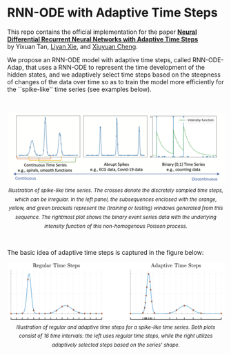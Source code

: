 # RNN-ODE with Adaptive Time Steps

This repo contains the official implementation for the paper **[Neural Differential Recurrent Neural Networks with Adaptive Time Steps](https://arxiv.org/abs/2306.01674)** \
by Yixuan Tan, [Liyan Xie](https://liyanxie.github.io/), and [Xiuyuan Cheng](https://sites.math.duke.edu/~xiuyuanc/).


We propose an RNN-ODE model with adaptive time steps, called RNN-ODE-Adap, that uses a RNN-ODE to represent the time development of the hidden states, and we adaptively select time steps based on the steepness of changes of the data over time so as to train the model more efficiently for the ``spike-like'' time series (see examples below). 

<br>

<p align="center">
  <img src="assets/spikes.png" width="800"/>
  <br>
  <em><sub>Illustration of spike-like time series. The crosses denote the discretely sampled time steps, which can be irregular. In the left panel, the subsequences enclosed with the orange, yellow, and green brackets represent the (training or testing) windows generated from this sequence. The rightmost plot shows the binary event series data with the underlying intensity function of this non-homogenous Poisson process.</em>
</p>

<br>

The basic idea of adaptive time steps is captured in the figure below:

<be>

<p align="center">
  <img src="assets/compare_adap_regular.png" width="800"/>
  <br>
  <em><sub>Illustration of regular and adaptive time steps for a spike-like time series. Both plots consist of 16 time intervals: the left uses regular time steps, while the right utilizes adaptively selected steps based on the series' shape. </em>
</p>

<br>
